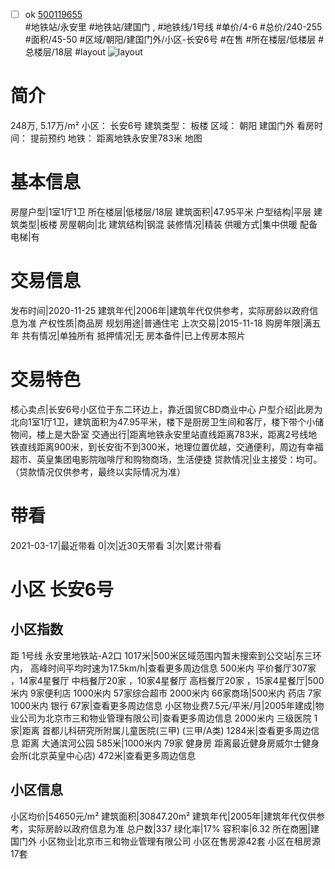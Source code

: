 - [ ] ok [500119655](https://bj.5i5j.com/ershoufang/500119655.html)  
 #地铁站/永安里 #地铁站/建国门 ,  #地铁线/1号线
#单价/4-6 #总价/240-255 #面积/45-50   #区域/朝阳/建国门外/小区-长安6号 #在售 #所在楼层/低楼层 #总楼层/18层 #layout 
![layout](http://image2.5i5j.com//group2/M00/9E/D5/CgqJM11H9-GABi7xAALfnaSlhXs500.jpg_P5.jpg) 
# 简介 
 248万,  5.17万/m² 
小区： 长安6号
建筑类型： 板楼
区域： 朝阳 建国门外
看房时间： 提前预约
地铁： 距离地铁永安里783米 地图
# 基本信息 
 房屋户型|1室1厅1卫
所在楼层|低楼层/18层
建筑面积|47.95平米
户型结构|平层
建筑类型|板楼
房屋朝向|北
建筑结构|钢混
装修情况|精装
供暖方式|集中供暖
配备电梯|有
# 交易信息 
 发布时间|2020-11-25
建筑年代|2006年|建筑年代仅供参考，实际房龄以政府信息为准
产权性质|商品房
规划用途|普通住宅
上次交易|2015-11-18
购房年限|满五年
共有情况|单独所有
抵押情况|无
房本备件|已上传房本照片
# 交易特色 
 核心卖点|长安6号小区位于东二环边上，靠近国贸CBD商业中心
户型介绍|此房为北向1室1厅1卫，建筑面积为47.95平米，楼下是厨房卫生间和客厅，楼下带个小储物间，楼上是大卧室
交通出行|距离地铁永安里站直线距离783米，距离2号线地铁直线距离900米，到长安街不到300米，地理位置优越，交通便利，周边有幸福超市、英皇集团电影院咖啡厅和购物商场，生活便捷
贷款情况|业主接受：均可。（贷款情况仅供参考，最终以实际情况为准）
# 带看 
 2021-03-17|最近带看	 0|次|近30天带看	 3|次|累计带看
# 小区 长安6号
## 小区指数 
 距 1号线 永安里地铁站-A2口 1017米|500米区域范围内暂未搜索到公交站|东三环内， 高峰时间平均时速为17.5km/h|查看更多周边信息
500米内 平价餐厅307家 ，14家4星餐厅
中档餐厅20家 ，10家4星餐厅
高档餐厅20家 ，15家4星餐厅|500米内 9家便利店
1000米内 57家综合超市
2000米内 66家商场|500米内 药店 7家
1000米内 银行 67家|查看更多周边信息
小区物业费7.5元/平米/月|2005年建成|物业公司为北京市三和物业管理有限公司|查看更多周边信息
2000米内 三级医院 1家|距离 首都儿科研究所附属儿童医院(三甲) (三甲/A类) 1284米|查看更多周边信息
距离 大通滨河公园 585米|1000米内 79家 健身房
距离最近健身房威尔士健身会所(北京英皇中心店) 472米|查看更多周边信息
## 小区信息 
 小区均价|54650元/m²
建筑面积|30847.20m²
建筑年代|2005年|建筑年代仅供参考，实际房龄以政府信息为准
总户数|337
绿化率|17%
容积率|6.32
所在商圈|建国门外
小区物业|北京市三和物业管理有限公司
小区在售房源42套
小区在租房源17套
